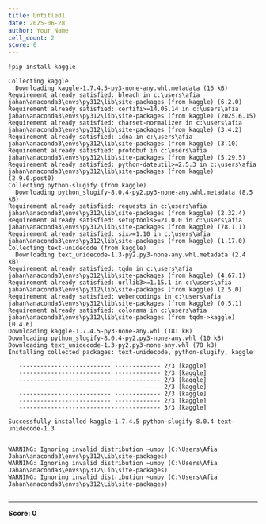 ```yaml
---
title: Untitled1
date: 2025-06-28
author: Your Name
cell_count: 2
score: 0
---
```


```python
!pip install kaggle
```

    Collecting kaggle
      Downloading kaggle-1.7.4.5-py3-none-any.whl.metadata (16 kB)
    Requirement already satisfied: bleach in c:\users\afia jahan\anaconda3\envs\py312\lib\site-packages (from kaggle) (6.2.0)
    Requirement already satisfied: certifi>=14.05.14 in c:\users\afia jahan\anaconda3\envs\py312\lib\site-packages (from kaggle) (2025.6.15)
    Requirement already satisfied: charset-normalizer in c:\users\afia jahan\anaconda3\envs\py312\lib\site-packages (from kaggle) (3.4.2)
    Requirement already satisfied: idna in c:\users\afia jahan\anaconda3\envs\py312\lib\site-packages (from kaggle) (3.10)
    Requirement already satisfied: protobuf in c:\users\afia jahan\anaconda3\envs\py312\lib\site-packages (from kaggle) (5.29.5)
    Requirement already satisfied: python-dateutil>=2.5.3 in c:\users\afia jahan\anaconda3\envs\py312\lib\site-packages (from kaggle) (2.9.0.post0)
    Collecting python-slugify (from kaggle)
      Downloading python_slugify-8.0.4-py2.py3-none-any.whl.metadata (8.5 kB)
    Requirement already satisfied: requests in c:\users\afia jahan\anaconda3\envs\py312\lib\site-packages (from kaggle) (2.32.4)
    Requirement already satisfied: setuptools>=21.0.0 in c:\users\afia jahan\anaconda3\envs\py312\lib\site-packages (from kaggle) (78.1.1)
    Requirement already satisfied: six>=1.10 in c:\users\afia jahan\anaconda3\envs\py312\lib\site-packages (from kaggle) (1.17.0)
    Collecting text-unidecode (from kaggle)
      Downloading text_unidecode-1.3-py2.py3-none-any.whl.metadata (2.4 kB)
    Requirement already satisfied: tqdm in c:\users\afia jahan\anaconda3\envs\py312\lib\site-packages (from kaggle) (4.67.1)
    Requirement already satisfied: urllib3>=1.15.1 in c:\users\afia jahan\anaconda3\envs\py312\lib\site-packages (from kaggle) (2.5.0)
    Requirement already satisfied: webencodings in c:\users\afia jahan\anaconda3\envs\py312\lib\site-packages (from kaggle) (0.5.1)
    Requirement already satisfied: colorama in c:\users\afia jahan\anaconda3\envs\py312\lib\site-packages (from tqdm->kaggle) (0.4.6)
    Downloading kaggle-1.7.4.5-py3-none-any.whl (181 kB)
    Downloading python_slugify-8.0.4-py2.py3-none-any.whl (10 kB)
    Downloading text_unidecode-1.3-py2.py3-none-any.whl (78 kB)
    Installing collected packages: text-unidecode, python-slugify, kaggle
    
       -------------------------- ------------- 2/3 [kaggle]
       -------------------------- ------------- 2/3 [kaggle]
       -------------------------- ------------- 2/3 [kaggle]
       -------------------------- ------------- 2/3 [kaggle]
       -------------------------- ------------- 2/3 [kaggle]
       -------------------------- ------------- 2/3 [kaggle]
       ---------------------------------------- 3/3 [kaggle]
    
    Successfully installed kaggle-1.7.4.5 python-slugify-8.0.4 text-unidecode-1.3
    

    WARNING: Ignoring invalid distribution ~umpy (C:\Users\Afia Jahan\anaconda3\envs\py312\Lib\site-packages)
    WARNING: Ignoring invalid distribution ~umpy (C:\Users\Afia Jahan\anaconda3\envs\py312\Lib\site-packages)
    WARNING: Ignoring invalid distribution ~umpy (C:\Users\Afia Jahan\anaconda3\envs\py312\Lib\site-packages)
    


```python

```


---
**Score: 0**